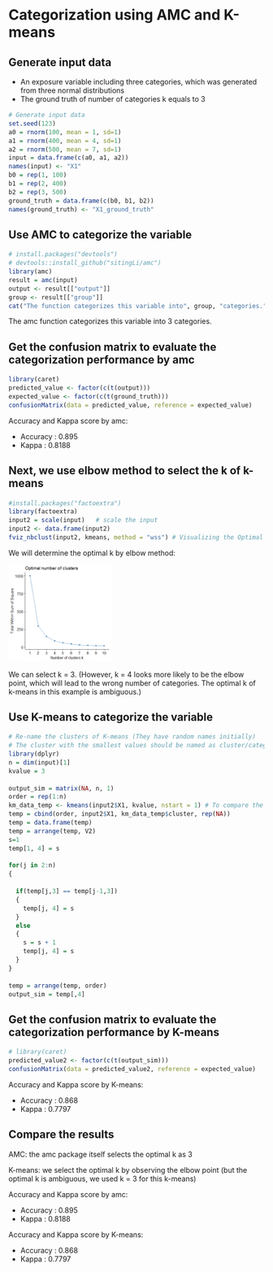 # Categorization using AMC and K-means

## Generate input data 
- An exposure variable including three categories, which was generated from three normal distributions 
- The ground truth of number of categories k equals to 3

``` r
# Generate input data
set.seed(123)
a0 = rnorm(100, mean = 1, sd=1)
a1 = rnorm(400, mean = 4, sd=1)
a2 = rnorm(500, mean = 7, sd=1)
input = data.frame(c(a0, a1, a2))
names(input) <- "X1"
b0 = rep(1, 100)
b1 = rep(2, 400)
b2 = rep(3, 500)
ground_truth = data.frame(c(b0, b1, b2))
names(ground_truth) <- "X1_ground_truth"
```

## Use AMC to categorize the variable
``` r
# install.packages("devtools")
# devtools::install_github("sitingLi/amc")
library(amc)
result = amc(input)
output <- result[["output"]]
group <- result[["group"]]
cat("The function categorizes this variable into", group, "categories.")
```
The amc function categorizes this variable into 3 categories.


## Get the confusion matrix to evaluate the categorization performance by amc
``` r
library(caret)
predicted_value <- factor(c(t(output)))
expected_value <- factor(c(t(ground_truth)))
confusionMatrix(data = predicted_value, reference = expected_value)
```
Accuracy and Kappa score by amc:

- Accuracy : 0.895           
- Kappa : 0.8188 


## Next, we use elbow method to select the k of k-means
``` r
#install.packages("factoextra")
library(factoextra)
input2 = scale(input)   # scale the input
input2 <- data.frame(input2)
fviz_nbclust(input2, kmeans, method = "wss") # Visualizing the Optimal k
```

We will determine the optimal k by elbow method:

<img src="elbow.png" width="40%" />

We can select k = 3. (However, k = 4 looks more likely to be the elbow point, which will lead to the wrong number of categories. The optimal k of k-means in this example is ambiguous.) 


## Use K-means to categorize the variable

``` r
# Re-name the clusters of K-means (They have random names initially)
# The cluster with the smallest values should be named as cluster/category 1
library(dplyr)
n = dim(input)[1]
kvalue = 3

output_sim = matrix(NA, n, 1)
order = rep(1:n)                  
km_data_temp <- kmeans(input2$X1, kvalue, nstart = 1) # To compare the result, we use k = 3 in this k-means
temp = cbind(order, input2$X1, km_data_temp$cluster, rep(NA))  
temp = data.frame(temp)
temp = arrange(temp, V2)                
s=1
temp[1, 4] = s

for(j in 2:n)
{
  
  if(temp[j,3] == temp[j-1,3])           
  {
    temp[j, 4] = s
  }
  else                             
  {
    s = s + 1
    temp[j, 4] = s
  }
}

temp = arrange(temp, order)          
output_sim = temp[,4]              

```


## Get the confusion matrix to evaluate the categorization performance by K-means

``` r
# library(caret)
predicted_value2 <- factor(c(t(output_sim)))
confusionMatrix(data = predicted_value2, reference = expected_value)
```
Accuracy and Kappa score by K-means:
- Accuracy : 0.868   
- Kappa : 0.7797   



## Compare the results

AMC: the amc package itself selects the optimal k as 3

K-means: we select the optimal k by observing the elbow point (but the optimal k is ambiguous, we used k = 3 for this k-means)

Accuracy and Kappa score by amc:
- Accuracy : 0.895           
- Kappa : 0.8188 

Accuracy and Kappa score by K-means:
- Accuracy : 0.868   
- Kappa : 0.7797   
